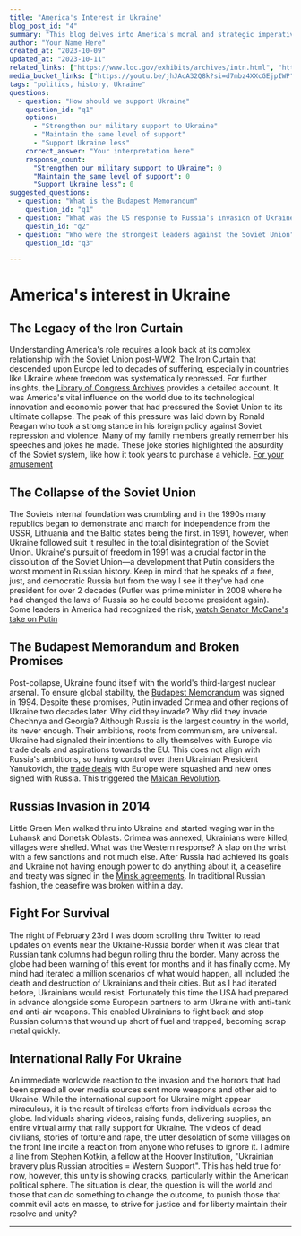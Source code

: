 ```yaml
---
title: "America's Interest in Ukraine"
blog_post_id: "4"
summary: "This blog delves into America's moral and strategic imperatives to support Ukraine in its fight against Russian aggression. It explores the historical backdrop of the U.S.-Soviet relationship and the pivotal role Ukraine played in the dissolution of the Soviet Union. The stakes are high, and the choices made today will shape the future of Western unity and global stability."
author: "Your Name Here"
created_at: "2023-10-09"
updated_at: "2023-10-11"
related_links: ["https://www.loc.gov/exhibits/archives/intn.html", "https://en.wikipedia.org/wiki/Budapest_Memorandum", "https://www.youtube.com/watch?v=nTvswwU5Eco","https://www.reuters.com/world/europe/what-are-minsk-agreements-ukraine-conflict-2022-02-21/"]
media_bucket_links: ["https://youtu.be/jhJAcA32Q8k?si=d7mbz4XXcGEjpIWP","https://youtu.be/dF7uuxRliBU?si=m5_-pu73J1McrHrW","https://youtu.be/YnFB2lSwQfI?si=2vw3NM9-L1_GfrGn","https://youtu.be/nTvswwU5Eco?si=GmbVGNLzYbNtMwO9"]
tags: "politics, history, Ukraine"
questions: 
  - question: "How should we support Ukraine"
    question_id: "q1"
    options:
      - "Strengthen our military support to Ukraine"
      - "Maintain the same level of support"
      - "Support Ukraine less"
    correct_answer: "Your interpretation here"
    response_count:
      "Strengthen our military support to Ukraine": 0
      "Maintain the same level of support": 0
      "Support Ukraine less": 0
suggested_questions:
  - question: "What is the Budapest Memorandum"
    question_id: "q1"
  - question: "What was the US response to Russia's invasion of Ukraine in 2014"
    questin_id: "q2"
  - question: "Who were the strongest leaders against the Soviet Union"
    question_id: "q3"

---
```


# America's interest in Ukraine

## The Legacy of the Iron Curtain

Understanding America's role requires a look back at its complex relationship with the Soviet Union post-WW2. The Iron Curtain that descended upon Europe led to decades of suffering, especially in countries like Ukraine where freedom was systematically repressed. For further insights, the [Library of Congress Archives](https://www.loc.gov/exhibits/archives/intn.html) provides a detailed account. It was America's vital influence on the world due to its technological innovation and economic power that had pressured the Soviet Union to its ultimate collapse. The peak of this pressure was laid down by Ronald Reagan who took a strong stance in his foreign policy against Soviet repression and violence. Many of my family members greatly remember his speeches and jokes he made. These joke stories highlighted the absurdity of the Soviet system, like how it took years to purchase a vehicle. [For your amusement](https://youtu.be/mN3z3eSVG7A?si=b2IAFevt_wBpWAnv)

## The Collapse of the Soviet Union

The Soviets internal foundation was crumbling and in the 1990s many republics began to demonstrate and march for independence from the USSR, Lithuania and the Baltic states being the first. in 1991, however, when Ukraine followed suit it resulted in the total disintegration of the Soviet Union. Ukraine's pursuit of freedom in 1991 was a crucial factor in the dissolution of the Soviet Union—a development that Putin considers the worst moment in Russian history. Keep in mind that he speaks of a free, just, and democratic Russia but from the way I see it they've had one president for over 2 decades (Putler was prime minister in 2008 where he had changed the laws of Russia so he could become president again). Some leaders in America had recognized the risk, [watch Senator McCane's take on Putin](https://youtu.be/HLAzeHnNgR8?si=u_-iVykjBEki0rv5)

## The Budapest Memorandum and Broken Promises

Post-collapse, Ukraine found itself with the world's third-largest nuclear arsenal. To ensure global stability, the [Budapest Memorandum](https://en.wikipedia.org/wiki/Budapest_Memorandum) was signed in 1994. Despite these promises, Putin invaded Crimea and other regions of Ukraine two decades later. Why did they invade? Why did they invade Chechnya and Georgia? Although Russia is the largest country in the world, its never enough. Their ambitions, roots from communism, are universal. Ukraine had signaled their intentions to ally themselves with Europe via trade deals and aspirations towards the EU. This does not align with Russia's ambitions, so having control over then Ukrainian President Yanukovich, the [trade deals](https://www.theguardian.com/world/2013/nov/21/ukraine-suspends-preparations-eu-trade-pact) with Europe were squashed and new ones signed with Russia. This triggered the [Maidan Revolution](https://youtu.be/V7e6B64Iqqg?si=2COccak6AANH6maz).

## Russias Invasion in 2014
Little Green Men walked thru into Ukraine and started waging war in the Luhansk and Donetsk Oblasts. Crimea was annexed, Ukrainians were killed, villages were shelled. What was the Western response? A slap on the wrist with a few sanctions and not much else. After Russia had achieved its goals and Ukraine not having enough power to do anything about it, a ceasefire and treaty was signed in the [Minsk agreements](https://www.reuters.com/world/europe/what-are-minsk-agreements-ukraine-conflict-2022-02-21/). In traditional Russian fashion, the ceasefire was broken within a day.

## Fight For Survival

The night of February 23rd I was doom scrolling thru Twitter to read updates on events near the Ukraine-Russia border when it was clear that Russian tank columns had begun rolling thru the border. Many across the globe had been warning of this event for months and it has finally come. My mind had iterated a million scenarios of what would happen, all included the death and destruction of Ukrainians and their cities. But as I had iterated before, Ukrainians would resist. Fortunately this time the USA had prepared in advance alongside some European partners to arm Ukraine with anti-tank and anti-air weapons. This enabled Ukrainians to fight back and stop Russian columns that wound up short of fuel and trapped, becoming scrap metal quickly. 

## International Rally For Ukraine
An immediate worldwide reaction to the invasion and the horrors that had been spread all over media sources sent more weapons and other aid to Ukraine. While the international support for Ukraine might appear miraculous, it is the result of tireless efforts from individuals across the globe. Individuals sharing videos, raising funds, delivering supplies, an entire virtual army that rally support for Ukraine. The videos of dead civilians, stories of torture and rape, the utter desolation of some villages on the front line incite a reaction from anyone who refuses to ignore it. I admire a line from Stephen Kotkin, a fellow at the Hoover Institution, "Ukrainian bravery plus Russian atrocities = Western Support". This has held true for now, however, this unity is showing cracks, particularly within the American political sphere. The situation is clear, the question is will the world and those that can do something to change the outcome, to punish those that commit evil acts en masse, to strive for justice and for liberty maintain their resolve and unity?

---